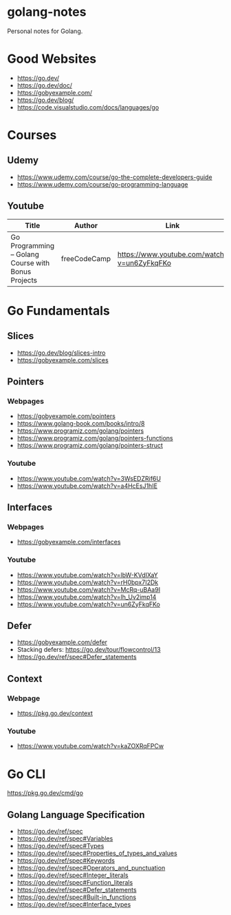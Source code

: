 # golang-notes
 Personal notes for Golang.

# Good Websites
* https://go.dev/
* https://go.dev/doc/
* https://gobyexample.com/
* https://go.dev/blog/
* https://code.visualstudio.com/docs/languages/go

# Courses
## Udemy
* https://www.udemy.com/course/go-the-complete-developers-guide
* https://www.udemy.com/course/go-programming-language
## Youtube
| Title     | Author     | Link |
| --------- | ---------- | -----|
| Go Programming – Golang Course with Bonus Projects | freeCodeCamp | https://www.youtube.com/watch?v=un6ZyFkqFKo |

# Go Fundamentals
## Slices
* https://go.dev/blog/slices-intro
* https://gobyexample.com/slices

## Pointers
### Webpages
* https://gobyexample.com/pointers
* https://www.golang-book.com/books/intro/8
* https://www.programiz.com/golang/pointers
* https://www.programiz.com/golang/pointers-functions
* https://www.programiz.com/golang/pointers-struct
### Youtube
* https://www.youtube.com/watch?v=3WsEDZRif6U
* https://www.youtube.com/watch?v=a4HcEsJ1hIE

## Interfaces
### Webpages
* https://gobyexample.com/interfaces
### Youtube
* https://www.youtube.com/watch?v=lbW-KVdIXaY
* https://www.youtube.com/watch?v=rH0bpx7I2Dk
* https://www.youtube.com/watch?v=McRq-uBAa9I
* https://www.youtube.com/watch?v=lh_Uv2imp14
* https://www.youtube.com/watch?v=un6ZyFkqFKo


## Defer
* https://gobyexample.com/defer
* Stacking defers: https://go.dev/tour/flowcontrol/13
* https://go.dev/ref/spec#Defer_statements

## Context
### Webpage
* https://pkg.go.dev/context
### Youtube
* https://www.youtube.com/watch?v=kaZOXRqFPCw

# Go CLI
https://pkg.go.dev/cmd/go

## Golang Language Specification
* https://go.dev/ref/spec
* https://go.dev/ref/spec#Variables
* https://go.dev/ref/spec#Types
* https://go.dev/ref/spec#Properties_of_types_and_values
* https://go.dev/ref/spec#Keywords
* https://go.dev/ref/spec#Operators_and_punctuation
* https://go.dev/ref/spec#Integer_literals
* https://go.dev/ref/spec#Function_literals
* https://go.dev/ref/spec#Defer_statements
* https://go.dev/ref/spec#Built-in_functions
* https://go.dev/ref/spec#Interface_types